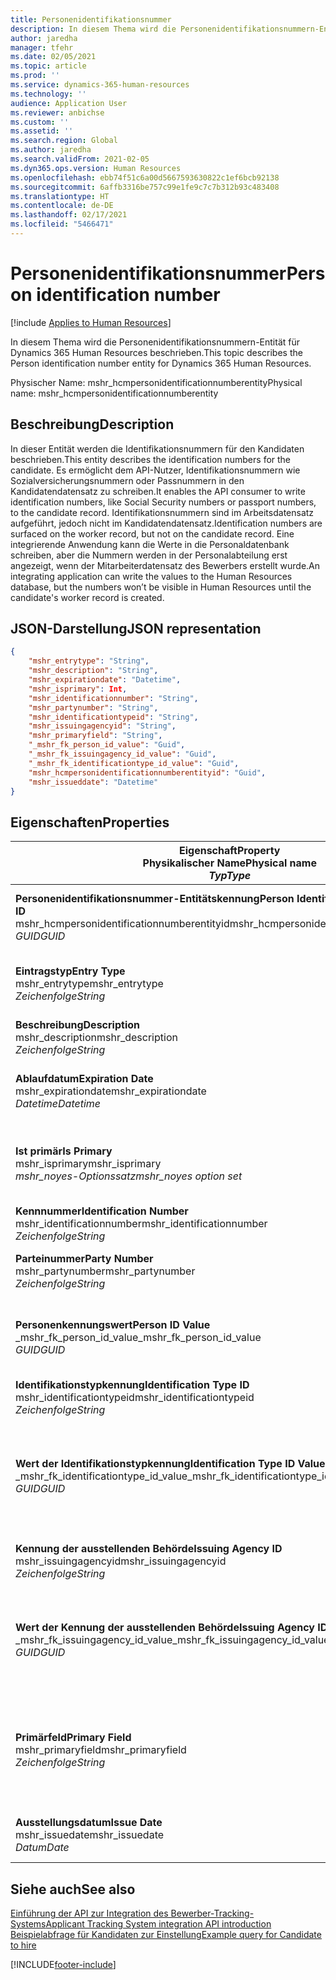 ```yaml
---
title: Personenidentifikationsnummer
description: In diesem Thema wird die Personenidentifikationsnummern-Entität für Dynamics 365 Human Resources beschrieben.
author: jaredha
manager: tfehr
ms.date: 02/05/2021
ms.topic: article
ms.prod: ''
ms.service: dynamics-365-human-resources
ms.technology: ''
audience: Application User
ms.reviewer: anbichse
ms.custom: ''
ms.assetid: ''
ms.search.region: Global
ms.author: jaredha
ms.search.validFrom: 2021-02-05
ms.dyn365.ops.version: Human Resources
ms.openlocfilehash: ebb74f51c6a00d5667593630822c1ef6bcb92138
ms.sourcegitcommit: 6affb3316be757c99e1fe9c7c7b312b93c483408
ms.translationtype: HT
ms.contentlocale: de-DE
ms.lasthandoff: 02/17/2021
ms.locfileid: "5466471"
---
```

# <a name="person-identification-number"></a><span data-ttu-id="e6e90-103">Personenidentifikationsnummer</span><span class="sxs-lookup"><span data-stu-id="e6e90-103">Person identification number</span></span>

[!include [Applies to Human Resources](../includes/applies-to-hr.md)]

<span data-ttu-id="e6e90-104">In diesem Thema wird die Personenidentifikationsnummern-Entität für Dynamics 365 Human Resources beschrieben.</span><span class="sxs-lookup"><span data-stu-id="e6e90-104">This topic describes the Person identification number entity for Dynamics 365 Human Resources.</span></span>

<span data-ttu-id="e6e90-105">Physischer Name: mshr_hcmpersonidentificationnumberentity</span><span class="sxs-lookup"><span data-stu-id="e6e90-105">Physical name: mshr_hcmpersonidentificationnumberentity</span></span>

## <a name="description"></a><span data-ttu-id="e6e90-106">Beschreibung</span><span class="sxs-lookup"><span data-stu-id="e6e90-106">Description</span></span>

<span data-ttu-id="e6e90-107">In dieser Entität werden die Identifikationsnummern für den Kandidaten beschrieben.</span><span class="sxs-lookup"><span data-stu-id="e6e90-107">This entity describes the identification numbers for the candidate.</span></span> <span data-ttu-id="e6e90-108">Es ermöglicht dem API-Nutzer, Identifikationsnummern wie Sozialversicherungsnummern oder Passnummern in den Kandidatendatensatz zu schreiben.</span><span class="sxs-lookup"><span data-stu-id="e6e90-108">It enables the API consumer to write identification numbers, like Social Security numbers or passport numbers, to the candidate record.</span></span> <span data-ttu-id="e6e90-109">Identifikationsnummern sind im Arbeitsdatensatz aufgeführt, jedoch nicht im Kandidatendatensatz.</span><span class="sxs-lookup"><span data-stu-id="e6e90-109">Identification numbers are surfaced on the worker record, but not on the candidate record.</span></span> <span data-ttu-id="e6e90-110">Eine integrierende Anwendung kann die Werte in die Personaldatenbank schreiben, aber die Nummern werden in der Personalabteilung erst angezeigt, wenn der Mitarbeiterdatensatz des Bewerbers erstellt wurde.</span><span class="sxs-lookup"><span data-stu-id="e6e90-110">An integrating application can write the values to the Human Resources database, but the numbers won’t be visible in Human Resources until the candidate's worker record is created.</span></span>

## <a name="json-representation"></a><span data-ttu-id="e6e90-111">JSON-Darstellung</span><span class="sxs-lookup"><span data-stu-id="e6e90-111">JSON representation</span></span>

```json
{
    "mshr_entrytype": "String",
    "mshr_description": "String",
    "mshr_expirationdate": "Datetime",
    "mshr_isprimary": Int,
    "mshr_identificationnumber": "String",
    "mshr_partynumber": "String",
    "mshr_identificationtypeid": "String",
    "mshr_issuingagencyid": "String",
    "mshr_primaryfield": "String",
    "_mshr_fk_person_id_value": "Guid",
    "_mshr_fk_issuingagency_id_value": "Guid",
    "_mshr_fk_identificationtype_id_value": "Guid",
    "mshr_hcmpersonidentificationnumberentityid": "Guid",
    "mshr_issueddate": "Datetime"
}
```

## <a name="properties"></a><span data-ttu-id="e6e90-112">Eigenschaften</span><span class="sxs-lookup"><span data-stu-id="e6e90-112">Properties</span></span>

| <span data-ttu-id="e6e90-113">Eigenschaft</span><span class="sxs-lookup"><span data-stu-id="e6e90-113">Property</span></span><br><span data-ttu-id="e6e90-114">**Physikalischer Name**</span><span class="sxs-lookup"><span data-stu-id="e6e90-114">**Physical name**</span></span><br><span data-ttu-id="e6e90-115">**_Typ_**</span><span class="sxs-lookup"><span data-stu-id="e6e90-115">**_Type_**</span></span> | <span data-ttu-id="e6e90-116">Verwenden</span><span class="sxs-lookup"><span data-stu-id="e6e90-116">Use</span></span> | <span data-ttu-id="e6e90-117">Beschreibung</span><span class="sxs-lookup"><span data-stu-id="e6e90-117">Description</span></span> |
| --- | --- | --- |
| <span data-ttu-id="e6e90-118">**Personenidentifikationsnummer-Entitätskennung**</span><span class="sxs-lookup"><span data-stu-id="e6e90-118">**Person Identification Number Entity ID**</span></span><br><span data-ttu-id="e6e90-119">mshr_hcmpersonidentificationnumberentityid</span><span class="sxs-lookup"><span data-stu-id="e6e90-119">mshr_hcmpersonidentificationnumberentityid</span></span><br><span data-ttu-id="e6e90-120">*GUID*</span><span class="sxs-lookup"><span data-stu-id="e6e90-120">*GUID*</span></span> | <span data-ttu-id="e6e90-121">Schreibgeschützt</span><span class="sxs-lookup"><span data-stu-id="e6e90-121">Read-only</span></span><br><span data-ttu-id="e6e90-122">Erforderlich</span><span class="sxs-lookup"><span data-stu-id="e6e90-122">Required</span></span><br><span data-ttu-id="e6e90-123">Vom System generiert</span><span class="sxs-lookup"><span data-stu-id="e6e90-123">System-generated</span></span> | <span data-ttu-id="e6e90-124">Eindeutiger primäre Bezeichner für den Datensatz der Personenidentifikationsnummer.</span><span class="sxs-lookup"><span data-stu-id="e6e90-124">Unique primary identifier for the person identification number record.</span></span> |
| <span data-ttu-id="e6e90-125">**Eintragstyp**</span><span class="sxs-lookup"><span data-stu-id="e6e90-125">**Entry Type**</span></span><br><span data-ttu-id="e6e90-126">mshr_entrytype</span><span class="sxs-lookup"><span data-stu-id="e6e90-126">mshr_entrytype</span></span><br><span data-ttu-id="e6e90-127">*Zeichenfolge*</span><span class="sxs-lookup"><span data-stu-id="e6e90-127">*String*</span></span> | <span data-ttu-id="e6e90-128">Lesen/Schreiben</span><span class="sxs-lookup"><span data-stu-id="e6e90-128">Read-write</span></span><br><span data-ttu-id="e6e90-129">Optional</span><span class="sxs-lookup"><span data-stu-id="e6e90-129">Optional</span></span> | <span data-ttu-id="e6e90-130">Freier Wert zum Verweis auf die Art der Eingabe für die Identifikationsnummer.</span><span class="sxs-lookup"><span data-stu-id="e6e90-130">Free value to reference the type of entry for the identification number.</span></span> |
| <span data-ttu-id="e6e90-131">**Beschreibung**</span><span class="sxs-lookup"><span data-stu-id="e6e90-131">**Description**</span></span><br><span data-ttu-id="e6e90-132">mshr_description</span><span class="sxs-lookup"><span data-stu-id="e6e90-132">mshr_description</span></span><br><span data-ttu-id="e6e90-133">*Zeichenfolge*</span><span class="sxs-lookup"><span data-stu-id="e6e90-133">*String*</span></span> | <span data-ttu-id="e6e90-134">Lesen/Schreiben</span><span class="sxs-lookup"><span data-stu-id="e6e90-134">Read-write</span></span><br><span data-ttu-id="e6e90-135">Optional</span><span class="sxs-lookup"><span data-stu-id="e6e90-135">Optional</span></span> | <span data-ttu-id="e6e90-136">Die Beschreibung der Kennnummer.</span><span class="sxs-lookup"><span data-stu-id="e6e90-136">The description of the identification number.</span></span> |
| <span data-ttu-id="e6e90-137">**Ablaufdatum**</span><span class="sxs-lookup"><span data-stu-id="e6e90-137">**Expiration Date**</span></span><br><span data-ttu-id="e6e90-138">mshr_expirationdate</span><span class="sxs-lookup"><span data-stu-id="e6e90-138">mshr_expirationdate</span></span><br><span data-ttu-id="e6e90-139">*Datetime*</span><span class="sxs-lookup"><span data-stu-id="e6e90-139">*Datetime*</span></span> | <span data-ttu-id="e6e90-140">Lesen/Schreiben</span><span class="sxs-lookup"><span data-stu-id="e6e90-140">Read-write</span></span><br><span data-ttu-id="e6e90-141">Optional</span><span class="sxs-lookup"><span data-stu-id="e6e90-141">Optional</span></span> | <span data-ttu-id="e6e90-142">Das Datum, an dem die Identifikationsnummer oder das zugehörige Dokument abläuft.</span><span class="sxs-lookup"><span data-stu-id="e6e90-142">The date on which the identification number or associated document expires.</span></span> |
| <span data-ttu-id="e6e90-143">**Ist primär**</span><span class="sxs-lookup"><span data-stu-id="e6e90-143">**Is Primary**</span></span><br><span data-ttu-id="e6e90-144">mshr_isprimary</span><span class="sxs-lookup"><span data-stu-id="e6e90-144">mshr_isprimary</span></span><br><span data-ttu-id="e6e90-145">*mshr_noyes-Optionssatz*</span><span class="sxs-lookup"><span data-stu-id="e6e90-145">*mshr_noyes option set*</span></span> | <span data-ttu-id="e6e90-146">Lesen/Schreiben</span><span class="sxs-lookup"><span data-stu-id="e6e90-146">Read-write</span></span><br><span data-ttu-id="e6e90-147">Optional</span><span class="sxs-lookup"><span data-stu-id="e6e90-147">Optional</span></span> | <span data-ttu-id="e6e90-148">Definiert, ob die Identifikationsnummer der primäre Datensatz für die Person für diesen Identifikationstyp ist.</span><span class="sxs-lookup"><span data-stu-id="e6e90-148">Defines whether the identification number is the primary record for the person for this identification type.</span></span> |
| <span data-ttu-id="e6e90-149">**Kennnummer**</span><span class="sxs-lookup"><span data-stu-id="e6e90-149">**Identification Number**</span></span><br><span data-ttu-id="e6e90-150">mshr_identificationnumber</span><span class="sxs-lookup"><span data-stu-id="e6e90-150">mshr_identificationnumber</span></span><br><span data-ttu-id="e6e90-151">*Zeichenfolge*</span><span class="sxs-lookup"><span data-stu-id="e6e90-151">*String*</span></span> | <span data-ttu-id="e6e90-152">Lesen/Schreiben</span><span class="sxs-lookup"><span data-stu-id="e6e90-152">Read-write</span></span><br><span data-ttu-id="e6e90-153">Erforderlich</span><span class="sxs-lookup"><span data-stu-id="e6e90-153">Required</span></span> | <span data-ttu-id="e6e90-154">Die Kennnummer</span><span class="sxs-lookup"><span data-stu-id="e6e90-154">The identification number.</span></span> |
| <span data-ttu-id="e6e90-155">**Parteinummer**</span><span class="sxs-lookup"><span data-stu-id="e6e90-155">**Party Number**</span></span><br><span data-ttu-id="e6e90-156">mshr_partynumber</span><span class="sxs-lookup"><span data-stu-id="e6e90-156">mshr_partynumber</span></span><br><span data-ttu-id="e6e90-157">*Zeichenfolge*</span><span class="sxs-lookup"><span data-stu-id="e6e90-157">*String*</span></span> | <span data-ttu-id="e6e90-158">Lesen/Schreiben</span><span class="sxs-lookup"><span data-stu-id="e6e90-158">Read-write</span></span><br><span data-ttu-id="e6e90-159">Erforderlich</span><span class="sxs-lookup"><span data-stu-id="e6e90-159">Required</span></span> | <span data-ttu-id="e6e90-160">Der Bezeichner der Partei (Person) im Besitz der Identifikationsnummer.</span><span class="sxs-lookup"><span data-stu-id="e6e90-160">The identifier of the party (person) owning the identification number.</span></span> |
| <span data-ttu-id="e6e90-161">**Personenkennungswert**</span><span class="sxs-lookup"><span data-stu-id="e6e90-161">**Person ID Value**</span></span><br><span data-ttu-id="e6e90-162">_mshr_fk_person_id_value</span><span class="sxs-lookup"><span data-stu-id="e6e90-162">_mshr_fk_person_id_value</span></span><br><span data-ttu-id="e6e90-163">*GUID*</span><span class="sxs-lookup"><span data-stu-id="e6e90-163">*GUID*</span></span> | <span data-ttu-id="e6e90-164">Schreibgeschützt</span><span class="sxs-lookup"><span data-stu-id="e6e90-164">Read-only</span></span><br><span data-ttu-id="e6e90-165">Erforderlich</span><span class="sxs-lookup"><span data-stu-id="e6e90-165">Required</span></span><br><span data-ttu-id="e6e90-166">Fremdschlüssel: mshr_dirpersonentityid der Entität mshr_dirpersonentity</span><span class="sxs-lookup"><span data-stu-id="e6e90-166">Foreign key: mshr_dirpersonentityid of mshr_dirpersonentity entity</span></span> | <span data-ttu-id="e6e90-167">Der eindeutige Bezeichner der Partei (Person).</span><span class="sxs-lookup"><span data-stu-id="e6e90-167">The unique identifier of the party (person).</span></span> |
| <span data-ttu-id="e6e90-168">**Identifikationstypkennung**</span><span class="sxs-lookup"><span data-stu-id="e6e90-168">**Identification Type ID**</span></span><br><span data-ttu-id="e6e90-169">mshr_identificationtypeid</span><span class="sxs-lookup"><span data-stu-id="e6e90-169">mshr_identificationtypeid</span></span><br><span data-ttu-id="e6e90-170">*Zeichenfolge*</span><span class="sxs-lookup"><span data-stu-id="e6e90-170">*String*</span></span> | <span data-ttu-id="e6e90-171">Lesen/Schreiben</span><span class="sxs-lookup"><span data-stu-id="e6e90-171">Read-write</span></span><br><span data-ttu-id="e6e90-172">Erforderlich</span><span class="sxs-lookup"><span data-stu-id="e6e90-172">Required</span></span> | <span data-ttu-id="e6e90-173">Der Typ der Identifikationsnummer.</span><span class="sxs-lookup"><span data-stu-id="e6e90-173">The type of identification number.</span></span> |
| <span data-ttu-id="e6e90-174">**Wert der Identifikationstypkennung**</span><span class="sxs-lookup"><span data-stu-id="e6e90-174">**Identification Type ID Value**</span></span><br><span data-ttu-id="e6e90-175">_mshr_fk_identificationtype_id_value</span><span class="sxs-lookup"><span data-stu-id="e6e90-175">_mshr_fk_identificationtype_id_value</span></span><br><span data-ttu-id="e6e90-176">*GUID*</span><span class="sxs-lookup"><span data-stu-id="e6e90-176">*GUID*</span></span> | <span data-ttu-id="e6e90-177">Schreibgeschützt</span><span class="sxs-lookup"><span data-stu-id="e6e90-177">Read-only</span></span><br><span data-ttu-id="e6e90-178">Erforderlich</span><span class="sxs-lookup"><span data-stu-id="e6e90-178">Required</span></span><br><span data-ttu-id="e6e90-179">Fremdschlüssel: mshr_hcmidentificationtypeentityid der Entität mshr_hcmidentificationtypeentity</span><span class="sxs-lookup"><span data-stu-id="e6e90-179">Foreign key: mshr_hcmidentificationtypeentityid of mshr_hcmidentificationtypeentity entity</span></span> | <span data-ttu-id="e6e90-180">Systemgenerierter eindeutiger Bezeichner des Identifikationstyps.</span><span class="sxs-lookup"><span data-stu-id="e6e90-180">System-generated unique identifier of the identification type.</span></span> |
| <span data-ttu-id="e6e90-181">**Kennung der ausstellenden Behörde**</span><span class="sxs-lookup"><span data-stu-id="e6e90-181">**Issuing Agency ID**</span></span><br><span data-ttu-id="e6e90-182">mshr_issuingagencyid</span><span class="sxs-lookup"><span data-stu-id="e6e90-182">mshr_issuingagencyid</span></span><br><span data-ttu-id="e6e90-183">*Zeichenfolge*</span><span class="sxs-lookup"><span data-stu-id="e6e90-183">*String*</span></span> | <span data-ttu-id="e6e90-184">Lesen/Schreiben</span><span class="sxs-lookup"><span data-stu-id="e6e90-184">Read-write</span></span><br><span data-ttu-id="e6e90-185">Optional</span><span class="sxs-lookup"><span data-stu-id="e6e90-185">Optional</span></span> | <span data-ttu-id="e6e90-186">Die Behörde oder Organisation, die die Identifikationsnummer ausstellt.</span><span class="sxs-lookup"><span data-stu-id="e6e90-186">The agency or organization issuing the identification number.</span></span> |
| <span data-ttu-id="e6e90-187">**Wert der Kennung der ausstellenden Behörde**</span><span class="sxs-lookup"><span data-stu-id="e6e90-187">**Issuing Agency ID Value**</span></span><br><span data-ttu-id="e6e90-188">_mshr_fk_issuingagency_id_value</span><span class="sxs-lookup"><span data-stu-id="e6e90-188">_mshr_fk_issuingagency_id_value</span></span><br><span data-ttu-id="e6e90-189">*GUID*</span><span class="sxs-lookup"><span data-stu-id="e6e90-189">*GUID*</span></span> | <span data-ttu-id="e6e90-190">Schreibgeschützt</span><span class="sxs-lookup"><span data-stu-id="e6e90-190">Read-only</span></span><br><span data-ttu-id="e6e90-191">Optional</span><span class="sxs-lookup"><span data-stu-id="e6e90-191">Optional</span></span><br><span data-ttu-id="e6e90-192">Fremdschlüssel: mshr_hcmissuingagencyentityid der Entität mshr_hcmissuingagencyentity</span><span class="sxs-lookup"><span data-stu-id="e6e90-192">Foreign key: mshr_hcmissuingagencyentityid of mshr_hcmissuingagencyentity entity</span></span> | <span data-ttu-id="e6e90-193">Systemgenerierter eindeutiger Bezeichner der Behörde, die die Identifikationsnummer ausstellt.</span><span class="sxs-lookup"><span data-stu-id="e6e90-193">System-generated unique identifier of the agency issuing the identification number.</span></span> |
| <span data-ttu-id="e6e90-194">**Primärfeld**</span><span class="sxs-lookup"><span data-stu-id="e6e90-194">**Primary Field**</span></span><br><span data-ttu-id="e6e90-195">mshr_primaryfield</span><span class="sxs-lookup"><span data-stu-id="e6e90-195">mshr_primaryfield</span></span><br><span data-ttu-id="e6e90-196">*Zeichenfolge*</span><span class="sxs-lookup"><span data-stu-id="e6e90-196">*String*</span></span> | <span data-ttu-id="e6e90-197">Schreibgeschützt</span><span class="sxs-lookup"><span data-stu-id="e6e90-197">Read-only</span></span><br><span data-ttu-id="e6e90-198">Erforderlich</span><span class="sxs-lookup"><span data-stu-id="e6e90-198">Required</span></span> | <span data-ttu-id="e6e90-199">Feld, das als ein weitere Bezeichner des Entitätsdatensatzes verwendet werden kann.</span><span class="sxs-lookup"><span data-stu-id="e6e90-199">Field to be used as an identifier of the entity record.</span></span> <span data-ttu-id="e6e90-200">Kombination aus Parteinummer, Kennung des Identifikationstyps und Identifikationsnummer.</span><span class="sxs-lookup"><span data-stu-id="e6e90-200">Combination of party number, identification type ID, and identification number.</span></span> |
| <span data-ttu-id="e6e90-201">**Ausstellungsdatum**</span><span class="sxs-lookup"><span data-stu-id="e6e90-201">**Issue Date**</span></span><br><span data-ttu-id="e6e90-202">mshr_issuedate</span><span class="sxs-lookup"><span data-stu-id="e6e90-202">mshr_issuedate</span></span><br><span data-ttu-id="e6e90-203">*Datum*</span><span class="sxs-lookup"><span data-stu-id="e6e90-203">*Date*</span></span> | <span data-ttu-id="e6e90-204">Lesen/Schreiben</span><span class="sxs-lookup"><span data-stu-id="e6e90-204">Read-write</span></span><br><span data-ttu-id="e6e90-205">Optional</span><span class="sxs-lookup"><span data-stu-id="e6e90-205">Optional</span></span> | <span data-ttu-id="e6e90-206">Das Datum, an dem die Identifikationsnummer ausgestellt wurde.</span><span class="sxs-lookup"><span data-stu-id="e6e90-206">The date the identification number was issued.</span></span> |

## <a name="see-also"></a><span data-ttu-id="e6e90-207">Siehe auch</span><span class="sxs-lookup"><span data-stu-id="e6e90-207">See also</span></span>

[<span data-ttu-id="e6e90-208">Einführung der API zur Integration des Bewerber-Tracking-Systems</span><span class="sxs-lookup"><span data-stu-id="e6e90-208">Applicant Tracking System integration API introduction</span></span>](hr-admin-integration-ats-api-introduction.md)<br>
[<span data-ttu-id="e6e90-209">Beispielabfrage für Kandidaten zur Einstellung</span><span class="sxs-lookup"><span data-stu-id="e6e90-209">Example query for Candidate to hire</span></span>](hr-admin-integration-ats-api-candidate-to-hire-example-query.md)



[!INCLUDE[footer-include](../includes/footer-banner.md)]
